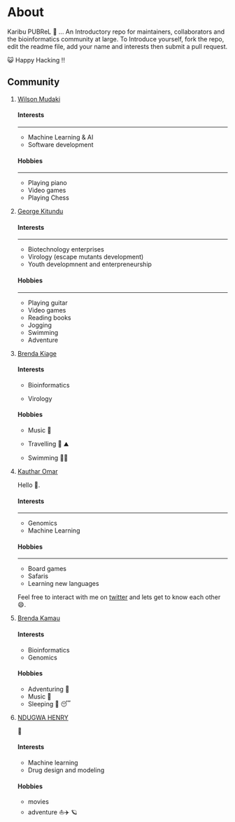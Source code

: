 
# About 

Karibu PUBReL 🎉 ... An Introductory  repo for maintainers, collaborators and the bioinformatics community at large. To Introduce yourself, fork the repo, edit the readme file, add your name and interests then submit a pull request. 



😺 Happy Hacking !!


## Community

1. [Wilson Mudaki](https://github.com/totodingi)
    #### Interests
    ---
    - Machine Learning & AI
    - Software development
    
    #### Hobbies
    ---
    - Playing piano
    - Video games
    - Playing Chess
   
   
  
2. [George Kitundu](https://github.com/EorgeKit)
  
   #### Interests
   ---
   - Biotechnology enterprises
   - Virology (escape mutants development)
   - Youth developmnent and enterpreneurship
    
   #### Hobbies
   ---
   - Playing guitar
   - Video games
   - Reading books
   - Jogging
   - Swimming
   - Adventure
    
 2. [Brenda Kiage](https://github.com/Kiage24)
    #### Interests
     - Bioinformatics
     
     - Virology
 
    #### Hobbies
     - Music :trumpet:
     
     - Travelling :hiking_boot: :mountain:
     
     - Swimming :swimming_woman:
    
2. [Kauthar Omar](https://github.com/Kauthar-Omar)

    Hello :wave:. 

      #### Interests 
      ---
      - Genomics
      - Machine Learning

      #### Hobbies
      ---
      - Board games
      - Safaris
      - Learning new languages

    Feel free to interact with me on [twitter](https://twitter.com/K__Omar) and lets get to know each other :smile:.


   
  5. [Brenda Kamau](https://github.com/brendamuthonikamau)
      #### Interests
      - Bioinformatics
      - Genomics
      #### Hobbies
      - Adventuring :bus:
      - Music :musical_score:
      - Sleeping :sleeping_bed: :sleeping:

 9. [NDUGWA HENRY](https://github.com/ndugwa)

     :wave:
     #### Interests
     - Machine learning
     - Drug design and modeling

    #### Hobbies  

    * movies
    * adventure :boat::airplane: :ringed_planet:



